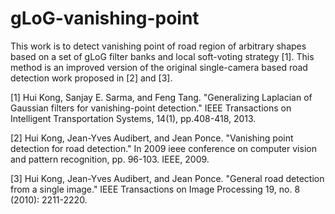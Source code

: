 # gLoG-vanishing-point
This work is to detect vanishing point of road region of arbitrary shapes based on a set of gLoG filter banks and local soft-voting strategy [1]. 
This method is an improved version of the original single-camera based road detection work proposed in [2] and [3].


[1] Hui Kong, Sanjay E. Sarma, and Feng Tang. "Generalizing Laplacian of Gaussian filters for vanishing-point detection." IEEE Transactions on Intelligent Transportation Systems, 14(1), pp.408-418, 2013.

[2] Hui Kong, Jean-Yves Audibert, and Jean Ponce. "Vanishing point detection for road detection." In 2009 ieee conference on computer vision and pattern recognition, pp. 96-103. IEEE, 2009.

[3] Hui Kong, Jean-Yves Audibert, and Jean Ponce. "General road detection from a single image." IEEE Transactions on Image Processing 19, no. 8 (2010): 2211-2220.

